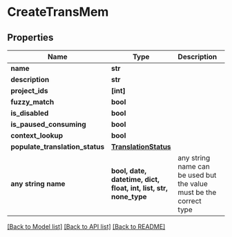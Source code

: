 # CreateTransMem


## Properties
Name | Type | Description | Notes
------------ | ------------- | ------------- | -------------
**name** | **str** |  | 
**description** | **str** |  | [optional] 
**project_ids** | **[int]** |  | [optional] 
**fuzzy_match** | **bool** |  | [optional] 
**is_disabled** | **bool** |  | [optional] 
**is_paused_consuming** | **bool** |  | [optional] 
**context_lookup** | **bool** |  | [optional] 
**populate_translation_status** | [**TranslationStatus**](TranslationStatus.md) |  | [optional] 
**any string name** | **bool, date, datetime, dict, float, int, list, str, none_type** | any string name can be used but the value must be the correct type | [optional]

[[Back to Model list]](../README.md#documentation-for-models) [[Back to API list]](../README.md#documentation-for-api-endpoints) [[Back to README]](../README.md)


